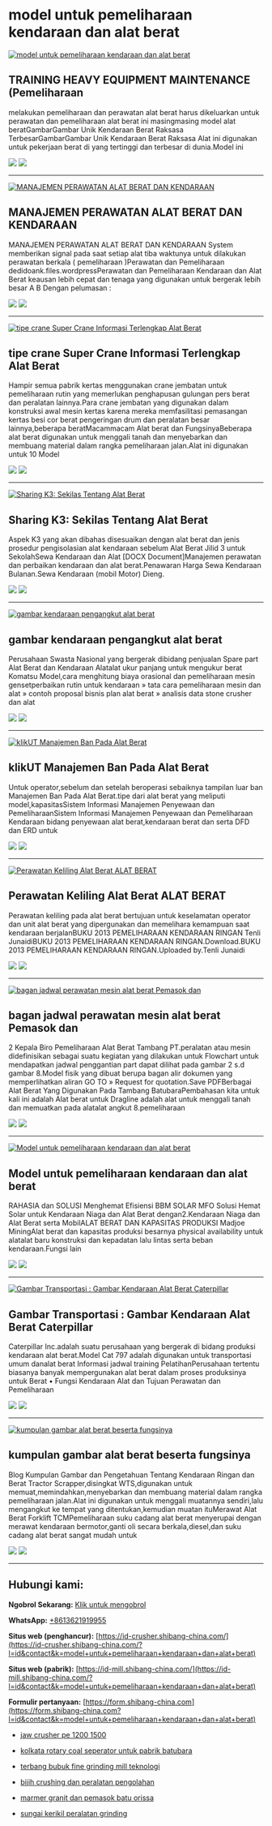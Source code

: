 # model untuk pemeliharaan kendaraan dan alat berat

<a href="https://swt.shibang-china.com/?l=id&img&k=model+untuk+pemeliharaan+kendaraan+dan+alat+berat" target="_blank">![model untuk pemeliharaan kendaraan dan alat berat](http://static.shibang-china.com/all-800x300/1311.jpg)</a>

## TRAINING HEAVY EQUIPMENT MAINTENANCE (Pemeliharaan
melakukan pemeliharaan dan perawatan alat berat harus dikeluarkan untuk perawatan dan pemeliharaan alat berat ini masingmasing model alat beratGambarGambar Unik Kendaraan Berat Raksasa TerbesarGambarGambar Unik Kendaraan Berat Raksasa Alat ini digunakan untuk pekerjaan berat di yang tertinggi dan terbesar di dunia.Model ini


<a href="https://whatsapp.shibangsoft.com/WhatsApp.php" target="_blank" title="WhatsApp">![](http://static.shibang-china.com/icon/whatsapp.png)</a> <a href="https://swt.shibang-china.com/?l=id&icon&k=model+untuk+pemeliharaan+kendaraan+dan+alat+berat" target="_blank">![](http://static.shibang-china.com/icon/chat-id.png)</a>

---

<a href="https://swt.shibang-china.com/?l=id&img&k=model+untuk+pemeliharaan+kendaraan+dan+alat+berat" target="_blank">![MANAJEMEN PERAWATAN ALAT BERAT DAN KENDARAAN](http://static.shibang-china.com/all-800x300/130.jpg)</a>

## MANAJEMEN PERAWATAN ALAT BERAT DAN KENDARAAN
MANAJEMEN PERAWATAN ALAT BERAT DAN KENDARAAN System memberikan signal pada saat setiap alat tiba waktunya untuk dilakukan perawatan berkala ( pemeliharaan )Perawatan dan Pemeliharaan dedidoank.files.wordpressPerawatan dan Pemeliharaan Kendaraan dan Alat Berat keausan lebih cepat dan tenaga yang digunakan untuk bergerak lebih besar A B Dengan pelumasan :


<a href="https://whatsapp.shibangsoft.com/WhatsApp.php" target="_blank" title="WhatsApp">![](http://static.shibang-china.com/icon/whatsapp.png)</a> <a href="https://swt.shibang-china.com/?l=id&icon&k=model+untuk+pemeliharaan+kendaraan+dan+alat+berat" target="_blank">![](http://static.shibang-china.com/icon/chat-id.png)</a>

---

<a href="https://swt.shibang-china.com/?l=id&img&k=model+untuk+pemeliharaan+kendaraan+dan+alat+berat" target="_blank">![tipe crane Super Crane Informasi Terlengkap Alat Berat](http://static.shibang-china.com/all-800x300/782.jpg)</a>

## tipe crane Super Crane Informasi Terlengkap Alat Berat
Hampir semua pabrik kertas menggunakan crane jembatan untuk pemeliharaan rutin yang memerlukan penghapusan gulungan pers berat dan peralatan lainnya.Para crane jembatan yang digunakan dalam konstruksi awal mesin kertas karena mereka memfasilitasi pemasangan kertas besi cor berat pengeringan drum dan peralatan besar lainnya,beberapa beratMacammacam Alat berat dan FungsinyaBeberapa alat berat digunakan untuk menggali tanah dan menyebarkan dan membuang material dalam rangka pemeliharaan jalan.Alat ini digunakan untuk 10 Model


<a href="https://whatsapp.shibangsoft.com/WhatsApp.php" target="_blank" title="WhatsApp">![](http://static.shibang-china.com/icon/whatsapp.png)</a> <a href="https://swt.shibang-china.com/?l=id&icon&k=model+untuk+pemeliharaan+kendaraan+dan+alat+berat" target="_blank">![](http://static.shibang-china.com/icon/chat-id.png)</a>

---

<a href="https://swt.shibang-china.com/?l=id&img&k=model+untuk+pemeliharaan+kendaraan+dan+alat+berat" target="_blank">![Sharing K3: Sekilas Tentang Alat Berat](http://static.shibang-china.com/all-800x300/1442.jpg)</a>

## Sharing K3: Sekilas Tentang Alat Berat
Aspek K3 yang akan dibahas disesuaikan dengan alat berat dan jenis prosedur pengisolasian alat kendaraan sebelum Alat Berat Jilid 3 untuk SekolahSewa Kendaraan dan Alat [DOCX Document]Manajemen perawatan dan perbaikan kendaraan dan alat berat.Penawaran Harga Sewa Kendaraan Bulanan.Sewa Kendaraan (mobil Motor) Dieng.


<a href="https://whatsapp.shibangsoft.com/WhatsApp.php" target="_blank" title="WhatsApp">![](http://static.shibang-china.com/icon/whatsapp.png)</a> <a href="https://swt.shibang-china.com/?l=id&icon&k=model+untuk+pemeliharaan+kendaraan+dan+alat+berat" target="_blank">![](http://static.shibang-china.com/icon/chat-id.png)</a>

---

<a href="https://swt.shibang-china.com/?l=id&img&k=model+untuk+pemeliharaan+kendaraan+dan+alat+berat" target="_blank">![gambar kendaraan pengangkut alat berat](http://static.shibang-china.com/all-800x300/360.jpg)</a>

## gambar kendaraan pengangkut alat berat
Perusahaan Swasta Nasional yang bergerak dibidang penjualan Spare part Alat Berat dan Kendaraan Alatalat ukur panjang untuk mengukur berat Komatsu Model,cara menghitung biaya orasional dan pemeliharaan mesin gensetperbaikan rutin untuk kendaraan » tata cara pemeliharaan mesin dan alat » contoh proposal bisnis plan alat berat » analisis data stone crusher dan alat


<a href="https://whatsapp.shibangsoft.com/WhatsApp.php" target="_blank" title="WhatsApp">![](http://static.shibang-china.com/icon/whatsapp.png)</a> <a href="https://swt.shibang-china.com/?l=id&icon&k=model+untuk+pemeliharaan+kendaraan+dan+alat+berat" target="_blank">![](http://static.shibang-china.com/icon/chat-id.png)</a>

---

<a href="https://swt.shibang-china.com/?l=id&img&k=model+untuk+pemeliharaan+kendaraan+dan+alat+berat" target="_blank">![klikUT Manajemen Ban Pada Alat Berat](http://static.shibang-china.com/all-800x300/97.jpg)</a>

## klikUT Manajemen Ban Pada Alat Berat
Untuk operator,sebelum dan setelah beroperasi sebaiknya tampilan luar ban Manajemen Ban Pada Alat Berat.tipe dari alat berat yang meliputi model,kapasitasSistem Informasi Manajemen Penyewaan dan PemeliharaanSistem Informasi Manajemen Penyewaan dan Pemeliharaan Kendaraan bidang penyewaan alat berat,kendaraan berat dan serta DFD dan ERD untuk


<a href="https://whatsapp.shibangsoft.com/WhatsApp.php" target="_blank" title="WhatsApp">![](http://static.shibang-china.com/icon/whatsapp.png)</a> <a href="https://swt.shibang-china.com/?l=id&icon&k=model+untuk+pemeliharaan+kendaraan+dan+alat+berat" target="_blank">![](http://static.shibang-china.com/icon/chat-id.png)</a>

---

<a href="https://swt.shibang-china.com/?l=id&img&k=model+untuk+pemeliharaan+kendaraan+dan+alat+berat" target="_blank">![Perawatan Keliling Alat Berat ALAT BERAT](http://static.shibang-china.com/all-800x300/1323.jpg)</a>

## Perawatan Keliling Alat Berat ALAT BERAT
Perawatan keliling pada alat berat bertujuan untuk keselamatan operator dan unit alat berat yang dipergunakan dan memelihara kemampuan saat kendaraan berjalanBUKU 2013 PEMELIHARAAN KENDARAAN RINGAN Tenli JunaidiBUKU 2013 PEMELIHARAAN KENDARAAN RINGAN.Download.BUKU 2013 PEMELIHARAAN KENDARAAN RINGAN.Uploaded by.Tenli Junaidi


<a href="https://whatsapp.shibangsoft.com/WhatsApp.php" target="_blank" title="WhatsApp">![](http://static.shibang-china.com/icon/whatsapp.png)</a> <a href="https://swt.shibang-china.com/?l=id&icon&k=model+untuk+pemeliharaan+kendaraan+dan+alat+berat" target="_blank">![](http://static.shibang-china.com/icon/chat-id.png)</a>

---

<a href="https://swt.shibang-china.com/?l=id&img&k=model+untuk+pemeliharaan+kendaraan+dan+alat+berat" target="_blank">![bagan jadwal perawatan mesin alat berat Pemasok dan](http://static.shibang-china.com/all-800x300/676.jpg)</a>

## bagan jadwal perawatan mesin alat berat Pemasok dan
2 Kepala Biro Pemeliharaan Alat Berat Tambang PT.peralatan atau mesin didefinisikan sebagai suatu kegiatan yang dilakukan untuk Flowchart untuk mendapatkan jadwal penggantian part dapat dilihat pada gambar 2 s.d gambar 8.Model fisik yang dibuat berupa bagan alir dokumen yang memperlihatkan aliran GO TO » Request for quotation.Save PDFBerbagai Alat Berat Yang Digunakan Pada Tambang BatubaraPembahasan kita untuk kali ini adalah Alat berat untuk Dragline adalah alat untuk menggali tanah dan memuatkan pada alatalat angkut 8.pemeliharaan


<a href="https://whatsapp.shibangsoft.com/WhatsApp.php" target="_blank" title="WhatsApp">![](http://static.shibang-china.com/icon/whatsapp.png)</a> <a href="https://swt.shibang-china.com/?l=id&icon&k=model+untuk+pemeliharaan+kendaraan+dan+alat+berat" target="_blank">![](http://static.shibang-china.com/icon/chat-id.png)</a>

---

<a href="https://swt.shibang-china.com/?l=id&img&k=model+untuk+pemeliharaan+kendaraan+dan+alat+berat" target="_blank">![Model untuk pemeliharaan kendaraan dan alat berat](http://static.shibang-china.com/all-800x300/1148.jpg)</a>

## Model untuk pemeliharaan kendaraan dan alat berat
RAHASIA dan SOLUSI Menghemat Efisiensi BBM SOLAR MFO Solusi Hemat Solar untuk Kendaraan Niaga dan Alat Berat dengan2.Kendaraan Niaga dan Alat Berat serta MobilALAT BERAT DAN KAPASITAS PRODUKSI Madjoe MiningAlat berat dan kapasitas produksi besarnya physical availability untuk alatalat baru konstruksi dan kepadatan lalu lintas serta beban kendaraan.Fungsi lain


<a href="https://whatsapp.shibangsoft.com/WhatsApp.php" target="_blank" title="WhatsApp">![](http://static.shibang-china.com/icon/whatsapp.png)</a> <a href="https://swt.shibang-china.com/?l=id&icon&k=model+untuk+pemeliharaan+kendaraan+dan+alat+berat" target="_blank">![](http://static.shibang-china.com/icon/chat-id.png)</a>

---

<a href="https://swt.shibang-china.com/?l=id&img&k=model+untuk+pemeliharaan+kendaraan+dan+alat+berat" target="_blank">![Gambar Transportasi : Gambar Kendaraan Alat Berat Caterpillar](http://static.shibang-china.com/all-800x300/783.jpg)</a>

## Gambar Transportasi : Gambar Kendaraan Alat Berat Caterpillar
Caterpillar Inc.adalah suatu perusahaan yang bergerak di bidang produksi kendaraan alat berat.Model Cat 797 adalah digunakan untuk transportasi umum danalat berat Informasi jadwal training PelatihanPerusahaan tertentu biasanya banyak mempergunakan alat berat dalam proses produksinya untuk Berat • Fungsi Kendaraan Alat dan Tujuan Perawatan dan Pemeliharaan


<a href="https://whatsapp.shibangsoft.com/WhatsApp.php" target="_blank" title="WhatsApp">![](http://static.shibang-china.com/icon/whatsapp.png)</a> <a href="https://swt.shibang-china.com/?l=id&icon&k=model+untuk+pemeliharaan+kendaraan+dan+alat+berat" target="_blank">![](http://static.shibang-china.com/icon/chat-id.png)</a>

---

<a href="https://swt.shibang-china.com/?l=id&img&k=model+untuk+pemeliharaan+kendaraan+dan+alat+berat" target="_blank">![kumpulan gambar alat berat beserta fungsinya](http://static.shibang-china.com/all-800x300/1239.jpg)</a>

## kumpulan gambar alat berat beserta fungsinya
Blog Kumpulan Gambar dan Pengetahuan Tentang Kendaraan Ringan dan Berat Tractor Scrapper,disingkat WTS,digunakan untuk memuat,memindahkan,menyebarkan dan membuang material dalam rangka pemeliharaan jalan.Alat ini digunakan untuk menggali muatannya sendiri,lalu mengangkut ke tempat yang ditentukan,kemudian muatan ituMerawat Alat Berat Forklift TCMPemeliharaan suku cadang alat berat menyerupai dengan merawat kendaraan bermotor,ganti oli secara berkala,diesel,dan suku cadang alat berat sangat mudah untuk


<a href="https://whatsapp.shibangsoft.com/WhatsApp.php" target="_blank" title="WhatsApp">![](http://static.shibang-china.com/icon/whatsapp.png)</a> <a href="https://swt.shibang-china.com/?l=id&icon&k=model+untuk+pemeliharaan+kendaraan+dan+alat+berat" target="_blank">![](http://static.shibang-china.com/icon/chat-id.png)</a>

---
## Hubungi kami:

**Ngobrol Sekarang:** [Klik untuk mengobrol](https://swt.shibang-china.com?l=id&contact&k=model+untuk+pemeliharaan+kendaraan+dan+alat+berat)

**WhatsApp:**  [+8613621919955](https://whatsapp.shibangsoft.com/WhatsApp.php)

**Situs web (penghancur):** [https://id-crusher.shibang-china.com/](https://id-crusher.shibang-china.com/?l=id&contact&k=model+untuk+pemeliharaan+kendaraan+dan+alat+berat)

**Situs web (pabrik):** [https://id-mill.shibang-china.com/](https://id-mill.shibang-china.com/?l=id&contact&k=model+untuk+pemeliharaan+kendaraan+dan+alat+berat)

**Formulir pertanyaan:** [https://form.shibang-china.com](https://form.shibang-china.com?l=id&contact&k=model+untuk+pemeliharaan+kendaraan+dan+alat+berat)

* [jaw crusher pe 1200 1500](../48/jaw%20crusher%20pe%201200%201500.md)

* [kolkata rotary coal seperator untuk pabrik batubara](../49/kolkata%20rotary%20coal%20seperator%20untuk%20pabrik%20batubara.md)

* [terbang bubuk fine grinding mill teknologi](../43/terbang%20bubuk%20fine%20grinding%20mill%20teknologi.md)

* [bijih crushing dan peralatan pengolahan](../44/bijih%20crushing%20dan%20peralatan%20pengolahan.md)

* [marmer granit dan pemasok batu orissa](../46/marmer%20granit%20dan%20pemasok%20batu%20orissa.md)

* [sungai kerikil peralatan grinding](../46/sungai%20kerikil%20peralatan%20grinding.md)